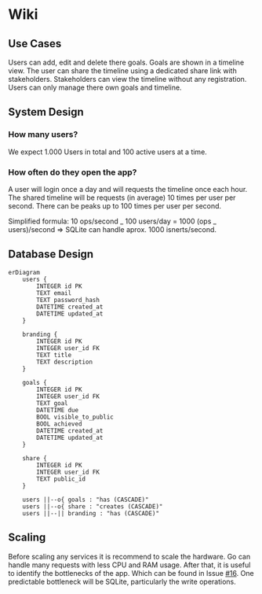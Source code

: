 # Wiki

## Use Cases

Users can add, edit and delete there goals. Goals are shown in a timeline view.
The user can share the timeline using a dedicated share link with stakeholders. Stakeholders can view the timeline without any registration. Users can only manage there own goals and timeline.

## System Design

### How many users?

We expect 1.000 Users in total and 100 active users at a time.

### How often do they open the app?

A user will login once a day and will requests the timeline once each hour. The shared timeline will be requests (in average) 10 times per user per second. There can be peaks up to 100 times per user per second.

Simplified formula: 10 ops/second _ 100 users/day = 1000 (ops _ users)/second => SQLite can handle aprox. 1000 isnerts/second.

## Database Design

```mermaid
erDiagram
    users {
        INTEGER id PK
        TEXT email
        TEXT password_hash
        DATETIME created_at
        DATETIME updated_at
    }

    branding {
        INTEGER id PK
        INTEGER user_id FK
        TEXT title
        TEXT description
    }

    goals {
        INTEGER id PK
        INTEGER user_id FK
        TEXT goal
        DATETIME due
        BOOL visible_to_public
        BOOL achieved
        DATETIME created_at
        DATETIME updated_at
    }

    share {
        INTEGER id PK
        INTEGER user_id FK
        TEXT public_id
    }

    users ||--o{ goals : "has (CASCADE)"
    users ||--o{ share : "creates (CASCADE)"
    users ||--|| branding : "has (CASCADE)"
```

## Scaling

Before scaling any services it is recommend to scale the hardware. Go can handle many requests with less CPU and RAM usage. After that, it is useful to identify the bottlenecks of the app. Which can be found in Issue [#16](https://github.com/bit8bytes/goalkeepr/issues/16). One predictable bottleneck will be SQLite, particularly the write operations.
